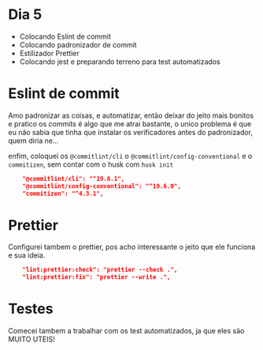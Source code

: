 # Dia 5

- Colocando Eslint de commit
- Colocando padronizador de commit
- Estilizador Prettier
- Colocando jest e preparando terreno para test automatizados

# Eslint de commit

Amo padronizar as coisas, e automatizar, então deixar do jeito mais bonitos e pratico os commits é algo que me atrai bastante, o unico problema é que eu não sabia que tinha que instalar os verificadores antes do padronizador, quem diria ne...

enfim, coloquei os `@commitlint/cli` o `@commitlint/config-conventional` e o `commitizen`, sem contar com o husk com `husk init`

```json
    "@commitlint/cli": "^19.6.1",
    "@commitlint/config-conventional": "^19.6.0",
    "commitizen": "^4.3.1",    
```

# Prettier

Configurei tambem o prettier, pos acho interessante o jeito que ele funciona e sua ideia.

```json
    "lint:prettier:check": "prettier --check .",
    "lint:prettier:fix": "prettier --write .",
```

# Testes

Comecei tambem a trabalhar com os test automatizados, ja que eles são MUITO UTEIS!